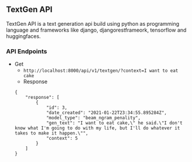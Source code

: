 ## TextGen API

TextGen API is a text generation api build using python as programming language and frameworks like django, djangorestframeork, tensorflow and huggingfaces.

### API Endpoints

- Get
    - ```http://localhost:8000/api/v1/textgen/?context=I want to eat cake```
    - Response 
    ```
    {
        "response": [
            {
                "id": 3,
                "date_created": "2021-01-22T23:34:55.895284Z",
                "model_type": "beam_ngram_penality",
                "gen_text": "I want to eat cake,\" he said.\"I don't know what I'm going to do with my life, but I'll do whatever it takes to make it happen.\"",
                "context": 5
            }
        ]
    }
    ```
